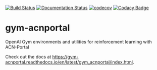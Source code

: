 [![Build Status](https://travis-ci.org/sunash/gym-acnportal.svg?branch=master)](https://travis-ci.org/sunash/gym-acnportal)
[![Documentation Status](https://readthedocs.org/projects/gym-acnportal/badge/?version=latest)](https://gym-acnportal.readthedocs.io/en/latest/?badge=latest)
[![codecov](https://codecov.io/gh/sunash/gym-acnportal/branch/master/graph/badge.svg)](https://codecov.io/gh/sunash/gym-acnportal)
[![Codacy Badge](https://api.codacy.com/project/badge/Grade/0cf36fc4b58048c794ebfdf9b878939c)](https://app.codacy.com/manual/Caltech_ACN/gym-acnportal?utm_source=github.com&utm_medium=referral&utm_content=sunash/gym-acnportal&utm_campaign=Badge_Grade_Dashboard)

# gym-acnportal
OpenAI Gym environments and utilities for reinforcement learning with ACN-Portal

Check out the docs at https://gym-acnportal.readthedocs.io/en/latest/gym_acnportal/index.html.
